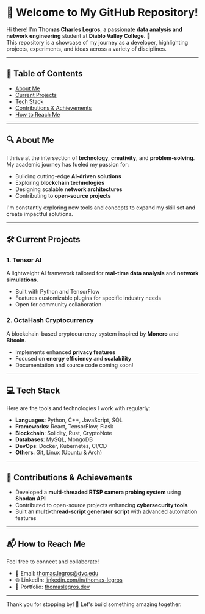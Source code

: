 # 👋 Welcome to My GitHub Repository!

Hi there! I'm **Thomas Charles Legros**, a passionate **data analysis and network engineering** student at **Diablo Valley College**. 🚀  
This repository is a showcase of my journey as a developer, highlighting projects, experiments, and ideas across a variety of disciplines.

---

## 📜 Table of Contents

- [About Me](#about-me)
- [Current Projects](https://github.com/thomas-legros?tab=repositories)
- [Tech Stack](#tech-stack)
- [Contributions & Achievements](#contributions--achievements)
- [How to Reach Me](#how-to-reach-me)

---

## 🔍 About Me

I thrive at the intersection of **technology**, **creativity**, and **problem-solving**. My academic journey has fueled my passion for:  
- Building cutting-edge **AI-driven solutions**  
- Exploring **blockchain technologies**  
- Designing scalable **network architectures**  
- Contributing to **open-source projects**  

I'm constantly exploring new tools and concepts to expand my skill set and create impactful solutions.

---

## 🛠️ Current Projects

### 1. **Tensor AI**  
A lightweight AI framework tailored for **real-time data analysis** and **network simulations**.  
- Built with Python and TensorFlow  
- Features customizable plugins for specific industry needs  
- Open for community collaboration  

### 2. **OctaHash Cryptocurrency**  
A blockchain-based cryptocurrency system inspired by **Monero** and **Bitcoin**.  
- Implements enhanced **privacy features**  
- Focused on **energy efficiency** and **scalability**  
- Documentation and source code coming soon!  

---

## 💻 Tech Stack

Here are the tools and technologies I work with regularly:  
- **Languages**: Python, C++, JavaScript, SQL  
- **Frameworks**: React, TensorFlow, Flask  
- **Blockchain**: Solidity, Rust, CryptoNote  
- **Databases**: MySQL, MongoDB  
- **DevOps**: Docker, Kubernetes, CI/CD  
- **Others**: Git, Linux (Ubuntu & Arch)

---

## 🌟 Contributions & Achievements

- Developed a **multi-threaded RTSP camera probing system** using **Shodan API**  
- Contributed to open-source projects enhancing **cybersecurity tools**  
- Built an **multi-thread-script generator script** with advanced automation features  

---

## 📬 How to Reach Me

Feel free to connect and collaborate!  

- 📧 Email: [thomas.legros@dvc.edu](mailto:thomas.legros@dvc.edu)  
- 🌐 LinkedIn: [linkedin.com/in/thomas-legros](#)  
- 📌 Portfolio: [thomaslegros.dev](#)  

---

Thank you for stopping by! 🌟 Let's build something amazing together.
